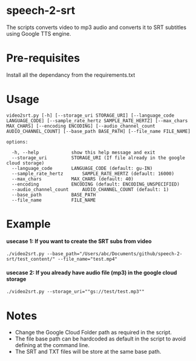# speech-2-srt
The scripts converts video to mp3 audio and converts it to SRT subtitles using Google TTS engine.

# Pre-requisites
Install all the dependancy from the requirements.txt

# Usage
```code
video2srt.py [-h] [--storage_uri STORAGE_URI] [--language_code LANGUAGE_CODE] [--sample_rate_hertz SAMPLE_RATE_HERTZ] [--max_chars MAX_CHARS] [--encoding ENCODING] [--audio_channel_count AUDIO_CHANNEL_COUNT] [--base_path BASE_PATH] [--file_name FILE_NAME]

options:

  -h, --help			show this help message and exit
  --storage_uri			STORAGE_URI (If file already in the google cloud storage)
  --language_code		LANGUAGE_CODE (default: gu-IN)
  --sample_rate_hertz		SAMPLE_RATE_HERTZ (default: 16000)
  --max_chars			MAX_CHARS (default: 40)
  --encoding			ENCODING (default: ENCODING_UNSPECIFIED)
  --audio_channel_count		AUDIO_CHANNEL_COUNT (default: 1)
  --base_path			BASE_PATH
  --file_name			FILE_NAME
  ```
 # Example
 #### usecase 1: If you want to create the SRT subs from video
 ```code
 ./video2srt.py --base_path="/Users/abc/Documents/github/speech-2-srt/test_content/" --file_name="test.mp4"
 ```
 
 #### usecase 2: If you already have audio file (mp3) in the google cloud storage
 ```code
 ./video2srt.py --storage_uri=""gs://test/test.mp3""
 ```

# Notes
  - Change the Google Cloud Folder path as required in the script.
  - The file base path can be hardcoded as default in the script to avoid defining at the command line.
  - The SRT and TXT files will be store at the same base path.
